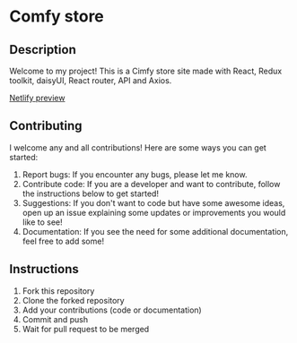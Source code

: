 # Comfy store

## Description
Welcome to my project! This is a Cimfy store site made with React, Redux toolkit, daisyUI, React router, API and Axios.

[Netlify preview](https://google.com)

## Contributing
I welcome any and all contributions! Here are some ways you can get started:
1. Report bugs: If you encounter any bugs, please let me know.
2. Contribute code: If you are a developer and want to contribute, follow the instructions below to get started!
3. Suggestions: If you don't want to code but have some awesome ideas, open up an issue explaining some updates or improvements you would like to see!
4. Documentation: If you see the need for some additional documentation, feel free to add some!

## Instructions
1. Fork this repository
2. Clone the forked repository
3. Add your contributions (code or documentation)
4. Commit and push
5. Wait for pull request to be merged